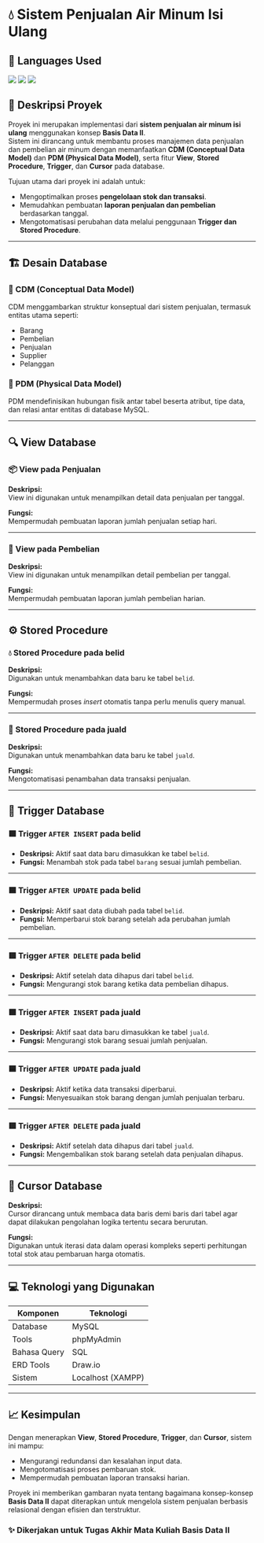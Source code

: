# 💧 Sistem Penjualan Air Minum Isi Ulang  

## 🧩 Languages Used
<p align="left">
  <img src="https://img.shields.io/badge/JavaScript-F7DF1E?logo=javascript&logoColor=black&style=for-the-badge" />
  <img src="https://img.shields.io/badge/PHP-777BB4?logo=php&logoColor=white&style=for-the-badge" />
  <img src="https://img.shields.io/badge/CSS-2965f1?logo=css3&logoColor=white&style=for-the-badge" />


## 🧠 Deskripsi Proyek  
Proyek ini merupakan implementasi dari **sistem penjualan air minum isi ulang** menggunakan konsep **Basis Data II**.  
Sistem ini dirancang untuk membantu proses manajemen data penjualan dan pembelian air minum dengan memanfaatkan **CDM (Conceptual Data Model)** dan **PDM (Physical Data Model)**, serta fitur **View**, **Stored Procedure**, **Trigger**, dan **Cursor** pada database.

Tujuan utama dari proyek ini adalah untuk:
- Mengoptimalkan proses **pengelolaan stok dan transaksi**.  
- Memudahkan pembuatan **laporan penjualan dan pembelian** berdasarkan tanggal.  
- Mengotomatisasi perubahan data melalui penggunaan **Trigger dan Stored Procedure**.  

---

## 🏗️ Desain Database  

### 📘 CDM (Conceptual Data Model)  
CDM menggambarkan struktur konseptual dari sistem penjualan, termasuk entitas utama seperti:
- Barang  
- Pembelian  
- Penjualan  
- Supplier  
- Pelanggan  

### 💾 PDM (Physical Data Model)  
PDM mendefinisikan hubungan fisik antar tabel beserta atribut, tipe data, dan relasi antar entitas di database MySQL.

---

## 🔍 View Database  

### 📦 View pada **Penjualan**
**Deskripsi:**  
View ini digunakan untuk menampilkan detail data penjualan per tanggal.  

**Fungsi:**  
Mempermudah pembuatan laporan jumlah penjualan setiap hari.

---

### 🛒 View pada **Pembelian**
**Deskripsi:**  
View ini digunakan untuk menampilkan detail pembelian per tanggal.  

**Fungsi:**  
Mempermudah pembuatan laporan jumlah pembelian harian.

---

## ⚙️ Stored Procedure  

### 💧 Stored Procedure pada **belid**
**Deskripsi:**  
Digunakan untuk menambahkan data baru ke tabel `belid`.  

**Fungsi:**  
Mempermudah proses *insert* otomatis tanpa perlu menulis query manual.

---

### 🧾 Stored Procedure pada **juald**
**Deskripsi:**  
Digunakan untuk menambahkan data baru ke tabel `juald`.  

**Fungsi:**  
Mengotomatisasi penambahan data transaksi penjualan.

---

## 🔄 Trigger Database  

### 🟩 Trigger `AFTER INSERT` pada **belid**
- **Deskripsi:** Aktif saat data baru dimasukkan ke tabel `belid`.  
- **Fungsi:** Menambah stok pada tabel `barang` sesuai jumlah pembelian.

---

### 🟦 Trigger `AFTER UPDATE` pada **belid**
- **Deskripsi:** Aktif saat data diubah pada tabel `belid`.  
- **Fungsi:** Memperbarui stok barang setelah ada perubahan jumlah pembelian.

---

### 🟥 Trigger `AFTER DELETE` pada **belid**
- **Deskripsi:** Aktif setelah data dihapus dari tabel `belid`.  
- **Fungsi:** Mengurangi stok barang ketika data pembelian dihapus.

---

### 🟩 Trigger `AFTER INSERT` pada **juald**
- **Deskripsi:** Aktif saat data baru dimasukkan ke tabel `juald`.  
- **Fungsi:** Mengurangi stok barang sesuai jumlah penjualan.

---

### 🟦 Trigger `AFTER UPDATE` pada **juald**
- **Deskripsi:** Aktif ketika data transaksi diperbarui.  
- **Fungsi:** Menyesuaikan stok barang dengan jumlah penjualan terbaru.

---

### 🟥 Trigger `AFTER DELETE` pada **juald**
- **Deskripsi:** Aktif setelah data dihapus dari tabel `juald`.  
- **Fungsi:** Mengembalikan stok barang setelah data penjualan dihapus.

---

## 🧭 Cursor Database  

**Deskripsi:**  
Cursor dirancang untuk membaca data baris demi baris dari tabel agar dapat dilakukan pengolahan logika tertentu secara berurutan.  

**Fungsi:**  
Digunakan untuk iterasi data dalam operasi kompleks seperti perhitungan total stok atau pembaruan harga otomatis.  

---

## 💻 Teknologi yang Digunakan
| Komponen | Teknologi |
|-----------|------------|
| Database | MySQL  |
| Tools |  phpMyAdmin |
| Bahasa Query | SQL |
| ERD Tools | Draw.io |
| Sistem | Localhost (XAMPP) |

---

## 📈 Kesimpulan
Dengan menerapkan **View**, **Stored Procedure**, **Trigger**, dan **Cursor**, sistem ini mampu:  
- Mengurangi redundansi dan kesalahan input data.  
- Mengotomatisasi proses pembaruan stok.  
- Mempermudah pembuatan laporan transaksi harian.  

Proyek ini memberikan gambaran nyata tentang bagaimana konsep-konsep **Basis Data II** dapat diterapkan untuk mengelola sistem penjualan berbasis relasional dengan efisien dan terstruktur.


### ✨ Dikerjakan untuk Tugas Akhir Mata Kuliah **Basis Data II**

